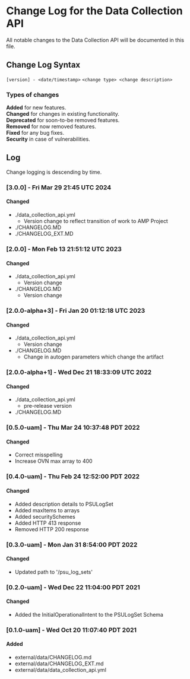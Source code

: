 # Change Log for the Data Collection API
All notable changes to the Data Collection API will be documented in this file.

## Change Log Syntax
``[version] - <date/timestamp>``
``<change type> <change description>``

### Types of changes
__Added__ for new features.  
__Changed__ for changes in existing functionality.  
__Deprecated__ for soon-to-be removed features.  
__Removed__ for now removed features.  
__Fixed__ for any bug fixes.  
__Security__ in case of vulnerabilities.  

## Log
Change logging is descending by time.

### [3.0.0] - Fri Mar 29 21:45 UTC 2024
#### Changed
- ./data_collection_api.yml
   - Version change to reflect transition of work to AMP Project
- ./CHANGELOG.MD
- ./CHANGELOG_EXT.MD

### [2.0.0] - Mon Feb 13 21:51:12 UTC 2023
#### Changed
- ./data_collection_api.yml
   - Version change
- ./CHANGELOG.MD
   - Version change

### [2.0.0-alpha+3] - Fri Jan 20 01:12:18 UTC 2023
#### Changed
- ./data_collection_api.yml
   - Version change
- ./CHANGELOG.MD
   - Change in autogen parameters which change the artifact

### [2.0.0-alpha+1] - Wed Dec 21 18:33:09 UTC 2022
#### Changed
- ./data_collection_api.yml
  - pre-release version
- ./CHANGELOG.MD

### [0.5.0-uam] - Thu Mar 24 10:37:48 PDT 2022
#### Changed
- Correct misspelling
- Increase OVN max array to 400

### [0.4.0-uam] - Thu Feb 24 12:52:00 PDT 2022
#### Changed
- Added description details to PSULogSet
- Added maxItems to arrays
- Added securitySchemes
- Added HTTP 413 response
- Removed HTTP 200 response

### [0.3.0-uam] - Mon Jan 31 8:54:00 PDT 2022
#### Changed
- Updated path to '/psu_log_sets' 

### [0.2.0-uam] - Wed Dec 22 11:04:00 PDT 2021
#### Changed
- Added the InitialOperationalIntent to the PSULogSet Schema 

### [0.1.0-uam] - Wed Oct 20 11:07:40 PDT 2021
#### Added
- external/data/CHANGELOG.md
- external/data/CHANGELOG_EXT.md
- external/data/data_collection_api.yml
